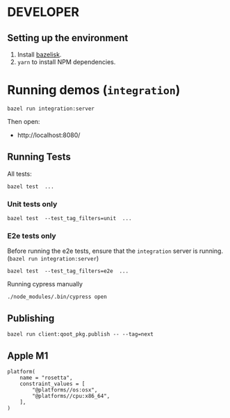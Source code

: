 # DEVELOPER

## Setting up the environment

1. Install [bazelisk](https://github.com/bazelbuild/bazelisk).
2. `yarn` to install NPM dependencies.

# Running demos (`integration`)

```
bazel run integration:server
```

Then open:

- http://localhost:8080/

## Running Tests

All tests:

```
bazel test  ...
```

### Unit tests only

```
bazel test  --test_tag_filters=unit  ...
```

### E2e tests only

Before running the e2e tests, ensure that the `integration` server is running. (`bazel run integration:server`)

```
bazel test  --test_tag_filters=e2e  ...
```

Running cypress manually

```
./node_modules/.bin/cypress open
```

## Publishing

```
bazel run client:qoot_pkg.publish -- --tag=next
```

## Apple M1

```
platform(
    name = "rosetta",
    constraint_values = [
        "@platforms//os:osx",
        "@platforms//cpu:x86_64",
    ],
)
```
